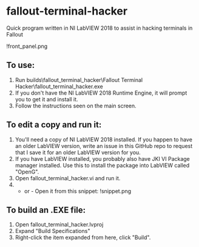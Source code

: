 # fallout-terminal-hacker
Quick program written in NI LabVIEW 2018 to assist in hacking terminals in Fallout

!front_panel.png

## To use:
1. Run builds\fallout_terminal_hacker\Fallout Terminal Hacker\fallout_terminal_hacker.exe
1. If you don't have the NI LabVIEW 2018 Runtime Engine, it will prompt you to get it and install it.
1. Follow the instructions seen on the main screen.

## To edit a copy and run it:
1. You'll need a copy of NI LabVIEW 2018 installed.  If you happen to have an older LabVIEW version, write an issue in this GitHub repo to request that I save it for an older LabVIEW version for you.
1. If you have LabVIEW installed, you probably also have JKI VI Package manager installed.  Use this to install the package into LabVIEW called "OpenG".
1. Open fallout_terminal_hacker.vi and run it.
1. - or - Open it from this snippet: !snippet.png

## To build an .EXE file:
1. Open fallout_terminal_hacker.lvproj
1. Expand "Build Specifications"
1. Right-click the item expanded from here, click "Build".